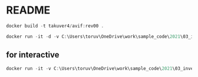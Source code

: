 # README

```powershell
docker build -t takuver4/avif:rev00 .

docker run -it -d -v C:\Users\toruv\OneDrive\work\sample_code\2021\03_investigate_avif:/work/src takuver4/avif:rev00
```

## for interactive

```powershell
docker run -it -v C:\Users\toruv\OneDrive\work\sample_code\2021\03_investigate_avif:/work/ takuver4/avif:rev00 bash
```
